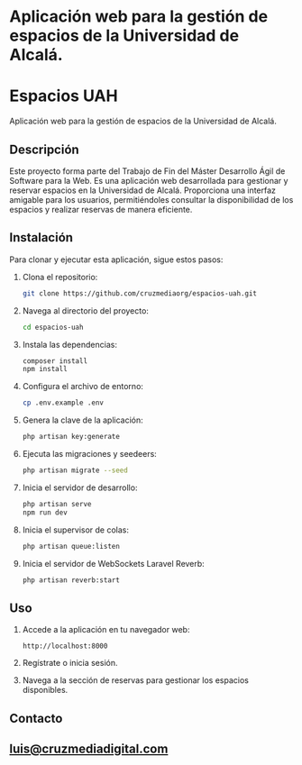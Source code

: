 # Aplicación web para la gestión de espacios de la Universidad de Alcalá.


# Espacios UAH

Aplicación web para la gestión de espacios de la Universidad de Alcalá.

## Descripción
Este proyecto forma parte del Trabajo de Fin del Máster Desarrollo Ágil de Software para la Web. Es una aplicación web desarrollada para gestionar y reservar espacios en la Universidad de Alcalá. Proporciona una interfaz amigable para los usuarios, permitiéndoles consultar la disponibilidad de los espacios y realizar reservas de manera eficiente.

## Instalación

Para clonar y ejecutar esta aplicación, sigue estos pasos:

1. Clona el repositorio:
    ```bash
    git clone https://github.com/cruzmediaorg/espacios-uah.git
    ```
2. Navega al directorio del proyecto:
    ```bash
    cd espacios-uah
    ```
3. Instala las dependencias:
    ```bash
    composer install
    npm install
    ```
4. Configura el archivo de entorno:
    ```bash
    cp .env.example .env
    ```
5. Genera la clave de la aplicación:
    ```bash
    php artisan key:generate
    ```
6. Ejecuta las migraciones y seedeers:
    ```bash
    php artisan migrate --seed
    ```
7. Inicia el servidor de desarrollo:
    ```bash
    php artisan serve
    npm run dev
    ```
7. Inicia el supervisor de colas:
    ```bash
    php artisan queue:listen
    ```
8. Inicia el servidor de WebSockets Laravel Reverb:
    ```bash
    php artisan reverb:start
    ```

## Uso

1. Accede a la aplicación en tu navegador web:
    ```
    http://localhost:8000
    ```
    
2. Regístrate o inicia sesión.
3. Navega a la sección de reservas para gestionar los espacios disponibles.


## Contacto

luis@cruzmediadigital.com
---
